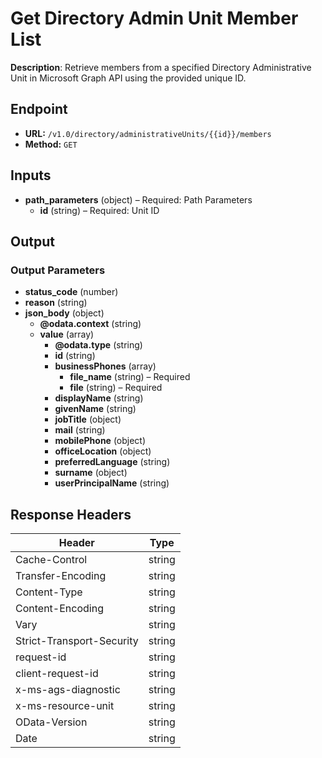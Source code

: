 # Get Directory Admin Unit Member List

**Description**: Retrieve members from a specified Directory Administrative Unit in Microsoft Graph API using the provided unique ID.

## Endpoint

- **URL:** `/v1.0/directory/administrativeUnits/{{id}}/members`
- **Method:** `GET`
## Inputs

- **path_parameters** (object) – Required: Path Parameters
  - **id** (string) – Required: Unit ID
## Output

### Output Parameters

- **status_code** (number)
- **reason** (string)
- **json_body** (object)
  - **@odata.context** (string)
  - **value** (array)
    - **@odata.type** (string)
    - **id** (string)
    - **businessPhones** (array)
      - **file_name** (string) – Required
      - **file** (string) – Required
    - **displayName** (string)
    - **givenName** (string)
    - **jobTitle** (object)
    - **mail** (string)
    - **mobilePhone** (object)
    - **officeLocation** (object)
    - **preferredLanguage** (string)
    - **surname** (object)
    - **userPrincipalName** (string)
## Response Headers

| Header | Type |
|--------|------|
| Cache-Control | string |
| Transfer-Encoding | string |
| Content-Type | string |
| Content-Encoding | string |
| Vary | string |
| Strict-Transport-Security | string |
| request-id | string |
| client-request-id | string |
| x-ms-ags-diagnostic | string |
| x-ms-resource-unit | string |
| OData-Version | string |
| Date | string |